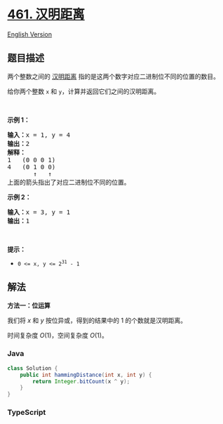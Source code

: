 # [461. 汉明距离](https://leetcode.cn/problems/hamming-distance)

[English Version](/solution/0400-0499/0461.Hamming%20Distance/README_EN.md)

## 题目描述

<!-- 这里写题目描述 -->

<p>两个整数之间的 <a href="https://baike.baidu.com/item/%E6%B1%89%E6%98%8E%E8%B7%9D%E7%A6%BB">汉明距离</a> 指的是这两个数字对应二进制位不同的位置的数目。</p>

<p>给你两个整数 <code>x</code> 和 <code>y</code>，计算并返回它们之间的汉明距离。</p>

<p> </p>

<p><strong>示例 1：</strong></p>

<pre>
<strong>输入：</strong>x = 1, y = 4
<strong>输出：</strong>2
<strong>解释：</strong>
1   (0 0 0 1)
4   (0 1 0 0)
       ↑   ↑
上面的箭头指出了对应二进制位不同的位置。
</pre>

<p><strong>示例 2：</strong></p>

<pre>
<strong>输入：</strong>x = 3, y = 1
<strong>输出：</strong>1
</pre>

<p> </p>

<p><strong>提示：</strong></p>

<ul>
	<li><code>0 <= x, y <= 2<sup>31</sup> - 1</code></li>
</ul>

## 解法

**方法一：位运算**

我们将 $x$ 和 $y$ 按位异或，得到的结果中的 $1$ 的个数就是汉明距离。

时间复杂度 $O(1)$，空间复杂度 $O(1)$。

### **Java**

```java
class Solution {
    public int hammingDistance(int x, int y) {
        return Integer.bitCount(x ^ y);
    }
}
```

### **TypeScript**
